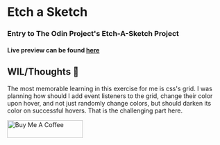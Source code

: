 <h1>Etch a Sketch</h1>
<h3>Entry to The Odin Project's Etch-A-Sketch Project</h3>
<h4>Live preview can be found <a href="https://fatrixienicolieopetina.github.io/etch-a-sketch/">here</a></h4>

<h2>WIL/Thoughts 🤔</h2>
<div>
  <p>
    The most memorable learning in this exercise for me is css's grid. I was planning how should I add event listeners to the grid, change their color upon hover, and not just randomly change colors, but should darken its color on successful hovers. That is the challenging part here.
  </p>
</div>

<a href="https://www.buymeacoffee.com/patthe99" target="_blank">
    <img src="https://cdn.buymeacoffee.com/buttons/default-orange.png" alt="Buy Me A Coffee" height="41" width="174">
</a>

